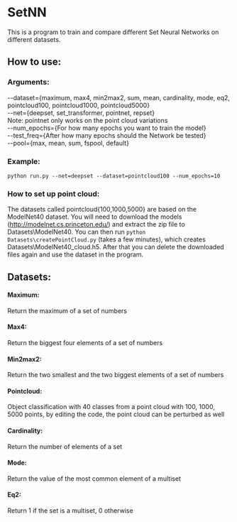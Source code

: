 # SetNN
This is a program to train and compare different Set Neural Networks on different datasets.

## How to use:
### Arguments:

--dataset={maximum, max4, min2max2, sum, mean, cardinality, mode, eq2, pointcloud100, pointcloud1000, pointcloud5000}   
\--net={deepset, set_transformer, pointnet, repset}  
Note: pointnet only works on the point cloud variations  
\--num_epochs={For how many epochs you want to train the model}  
\--test_freq={After how many epochs should the Network be tested}  
\--pool={max, mean, sum, fspool, default}

### Example:  
```
python run.py --net=deepset --dataset=pointcloud100 --num_epochs=10
```

### How to set up point cloud:
The datasets called pointcloud{100,1000,5000} are based on the ModelNet40 dataset. You will need to download the models (http://modelnet.cs.princeton.edu/) and extract the zip file to Datasets\ModelNet40\. You can then run ``python Datasets\createPointCloud.py`` (takes a few minutes), which creates Datasets\ModelNet40_cloud.h5. After that you can delete the downloaded files again and use the dataset in the program.

## Datasets:
#### Maximum:
Return the maximum of a set of numbers
#### Max4:
Return the biggest four elements of a set of numbers
#### Min2max2:
Return the two smallest and the two biggest elements of a set of numbers
#### Pointcloud:
Object classification with 40 classes from a point cloud with 100, 1000, 5000 points, by editing the code, the point cloud can be perturbed as well
#### Cardinality:
Return the number of elements of a set
#### Mode:
Return the value of the most common element of a multiset
#### Eq2:
Return 1 if the set is a multiset, 0 otherwise
